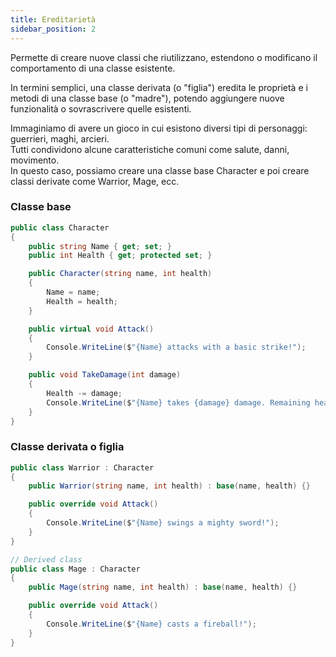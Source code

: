 ```yaml
---
title: Ereditarietà
sidebar_position: 2
---
```


Permette di creare nuove classi che riutilizzano, estendono o modificano il comportamento di una classe esistente.

In termini semplici, una classe derivata (o "figlia") eredita le proprietà e i metodi di una classe base (o "madre"), potendo aggiungere nuove funzionalità o sovrascrivere quelle esistenti.

Immaginiamo di avere un gioco in cui esistono diversi tipi di personaggi: guerrieri, maghi, arcieri.  
Tutti condividono alcune caratteristiche comuni come salute, danni, movimento.  
In questo caso, possiamo creare una classe base Character e poi creare classi derivate come Warrior, Mage, ecc.

### Classe base

```cs
public class Character
{
    public string Name { get; set; }
    public int Health { get; protected set; }

    public Character(string name, int health)
    {
        Name = name;
        Health = health;
    }

    public virtual void Attack()
    {
        Console.WriteLine($"{Name} attacks with a basic strike!");
    }

    public void TakeDamage(int damage)
    {
        Health -= damage;
        Console.WriteLine($"{Name} takes {damage} damage. Remaining health: {Health}");
    }
}
```

### Classe derivata o figlia

```cs
public class Warrior : Character
{
    public Warrior(string name, int health) : base(name, health) {}

    public override void Attack()
    {
        Console.WriteLine($"{Name} swings a mighty sword!");
    }
}

// Derived class
public class Mage : Character
{
    public Mage(string name, int health) : base(name, health) {}

    public override void Attack()
    {
        Console.WriteLine($"{Name} casts a fireball!");
    }
}
```
